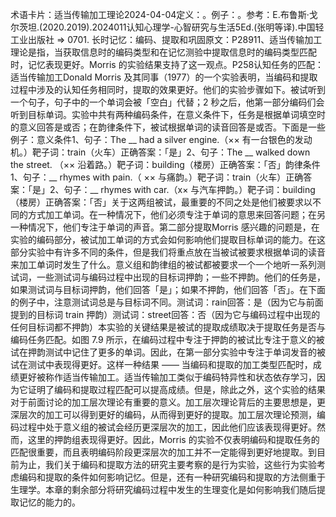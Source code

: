 

术语卡片：适当传输加工理论2024-04-04定义：。例子：。参考：E.布鲁斯·戈尔茨坦.(2020.2019).2024011认知心理学-心智研究与生活5Ed.(张明等译).中国轻工业出版社 => 0701. 长时记忆：编码、提取和巩固原文：P28911、适当传输加工理论是指，当获取信息时的编码类型和在记忆测验中提取信息时的编码类型匹配时，记忆表现更好。Morris 的实验结果支持了这一观点。P258认知任务的匹配：适当传输加工Donald Morris 及其同事（1977）的一个实验表明，当编码和提取过程中涉及的认知任务相同时，提取的效果更好。他们的实验步骤如下。被试听到一个句子，句子中的一个单词会被「空白」代替；2 秒之后，他第一部分编码们会听到目标单词。实验中共有两种编码条件，在意义条件下，任务是根据单词填空时的意义回答是或否；在韵律条件下，被试根据单词的读音回答是或否。下面是一些例子：意义条件1、句子：The __ had a silver engine.（×× 有一台银色的发动机。）靶子词：train（火车）正确答案：「是」2、句子：The __ walked down the street. （×× 沿着路。）靶子词：building（楼房）正确答案：「否」韵律条件1、句子：__ rhymes with pain.（ ×× 与痛韵。）靶子词：train（火车）正确答案：「是」2、句子：__ rhymes with car.（x× 与汽车押韵。）靶子词：building（楼房）正确答案：「否」关于这两组被试，最重要的不同之处是他们被要求以不同的方式加工单词。在一种情况下，他们必须专注于单词的意思来回答问题；在另一种情况下，他们专注于单词的声音。第二部分提取Morris 感兴趣的问题是，在实验的编码部分，被试加工单词的方式会如何影响他们提取目标单词的能力。在这部分实验中有许多不同的条件，但是我们将重点放在当被试被要求根据单词的读音来加工单词时发生了什么。意义组和韵律组的被试都被要求一个一个地听一系列测试词，一些测试词与编码过程中出现的目标词押韵；一些不押韵。他们的任务是，如果测试词与目标词押韵，他们回答「是」；如果不押韵，他们回答「否」。在下面的例子中，注意测试词总是与目标词不同。测试词：rain回答：是（因为它与前面提到的目标词 train 押韵）测试词：street回答：否（因为它与编码过程中出现的任何目标词都不押韵）本实验的关键结果是被试的提取成绩取决于提取任务是否与编码任务匹配。如图 7.9 所示，在编码过程中专注于押韵的被试比专注于意义的被试在押韵测试中记住了更多的单词。因此，在第一部分实验中专注于单词发音的被试在测试中表现得更好。这样一种结果 —— 当编码和提取的加工类型匹配时，成绩更好被称作适当传输加工。适当传输加工类似于编码特异性和状态依存学习，因为它证明了编码和提取过程匹配可以提高成绩。但是，除此之外，这个实验的结果对于前面讨论的加工层次理论有重要的意义。加工层次理论背后的主要思想是，更深层次的加工可以得到更好的编码，从而得到更好的提取。加工层次理论预测，编码过程中处于意义组的被试会经历更深层次的加工，因此他们应该表现得更好。然而，这里的押韵组表现得更好。因此，Morris 的实验不仅表明编码和提取任务的匹配很重要，而且表明编码阶段更深层次的加工并不一定能得到更好地提取。到目前为止，我们关于编码和提取方法的研究主要考察的是行为实验，这些行为实验考虑编码和提取的条件如何影响记忆。但是，还有一种研究编码和提取的方法侧重于生理学。本章的剩余部分将研究编码过程中发生的生理变化是如何影响我们随后提取记忆的能力的。